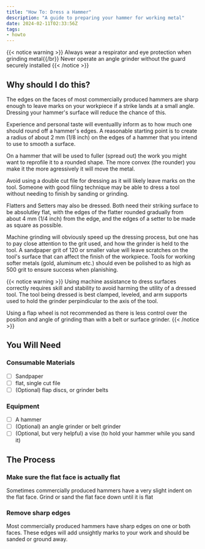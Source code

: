 ```yaml
---
title: "How To: Dress a Hammer"
description: "A guide to preparing your hammer for working metal"
date: 2024-02-11T02:33:56Z
tags:
- howto
---
```

{{< notice warning >}}
Always wear a respirator and eye protection when grinding metal{{/br}}
Never operate an angle grinder without the guard securely installed
{{< /notice >}}

## Why should I do this?

The edges on the faces of most commercially produced hammers are sharp enough to leave marks on your workpiece if a strike lands at a small angle.
Dressing your hammer's surface will reduce the chance of this.

Experience and personal taste will eventuallly inform as to how much one should round off a hammer's edges.
A reasonable starting point is to create a radius of about 2 mm (1/8 inch) on the edges of a hammer that you intend to use to smooth a surface.

On a hammer that will be used to fuller (spread out) the work you might want to reprofile it to a rounded shape. The more convex (the rounder) you make it the more agressively it will move the metal.

Avoid using a double cut file for dressing as it will likely leave marks on the tool.
Someone with good filing technique may be able to dress a tool without needing to finish by sanding or grinding.

Flatters and Setters may also be dressed. 
Both need their striking surface to be absolutley flat, with the edges of the flatter rounded gradually from about 4 mm (1/4 inch) from the edge, and the edges of a setter to be made as square as possible.

Machine grinding will obviously speed up the dressing process, but one has to pay close attention to the grit used, and how the grinder is held to the tool.
A sandpaper grit of 120 or smaller value will leave scratches on the tool's surface that can affect the finish of the workpiece.
Tools for working softer metals (gold, aluminum etc.) should even be polished to as high as 500 grit to ensure success when planishing.

{{< notice warning >}}
Using machine assistance to dress surfaces correctly requires skill and stability to avoid harming the utility of a dressed tool.
The tool being dressed is best clamped, leveled, and arm supports used to hold the grinder perpindicular to the axis of the tool.

Using a flap wheel is not recommended as there is less control over the position and angle of grinding than with a belt or surface grinder.
{{< /notice >}}

## You Will Need

### Consumable Materials

- [ ] Sandpaper
- [ ] flat, single cut file
- [ ] (Optional) flap discs, or grinder belts

### Equipment

- [ ] A hammer
- [ ] (Optional) an angle grinder or belt grinder
- [ ] (Optional, but very helpful) a vise (to hold your hammer while you sand it)

## The Process

### Make sure the flat face is actually flat

Sometimes commercially produced hammers have a very slight indent on the flat face. Grind or sand the flat face down until it is flat

### Remove sharp edges

Most commercially produced hammers have sharp edges on one or both faces. These edges will add unsightly marks to your work and should be sanded or ground away.
